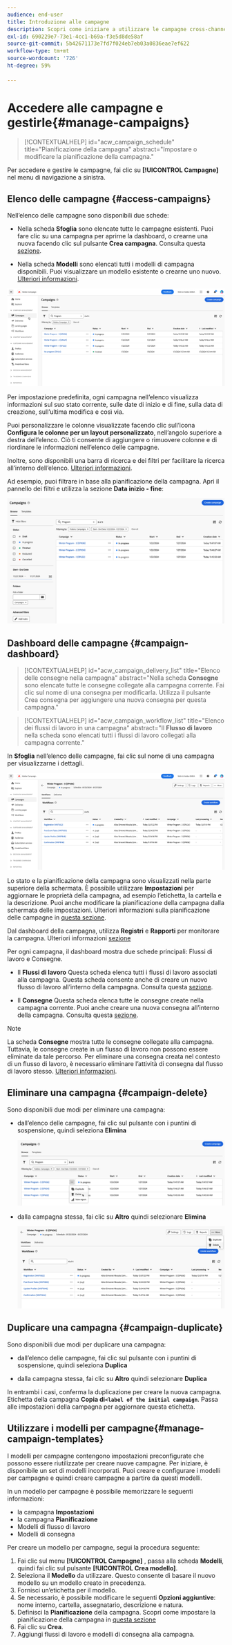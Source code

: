 ```yaml
---
audience: end-user
title: Introduzione alle campagne
description: Scopri come iniziare a utilizzare le campagne cross-channel
exl-id: 690229e7-73e1-4cc1-b69a-f3e5d8de58af
source-git-commit: 5b42671173e7fd7f024eb7eb03a0836eae7ef622
workflow-type: tm+mt
source-wordcount: '726'
ht-degree: 59%

---
```


# Accedere alle campagne e gestirle{#manage-campaigns}

>[!CONTEXTUALHELP]
>id="acw_campaign_schedule"
>title="Pianificazione della campagna"
>abstract="Impostare o modificare la pianificazione della campagna."

Per accedere e gestire le campagne, fai clic su **[!UICONTROL Campagne]** nel menu di navigazione a sinistra.

## Elenco delle campagne {#access-campaigns}

Nell’elenco delle campagne sono disponibili due schede:

* Nella scheda **Sfoglia** sono elencate tutte le campagne esistenti. Puoi fare clic su una campagna per aprirne la dashboard, o crearne una nuova facendo clic sul pulsante **Crea campagna**. Consulta questa [sezione](create-campaigns.md#create-campaigns).

* Nella scheda **Modelli** sono elencati tutti i modelli di campagna disponibili. Puoi visualizzare un modello esistente o crearne uno nuovo. [Ulteriori informazioni](#manage-campaign-templates).

![Elenco delle campagne](assets/campaign-list.png)

Per impostazione predefinita, ogni campagna nell’elenco visualizza informazioni sul suo stato corrente, sulle date di inizio e di fine, sulla data di creazione, sull’ultima modifica e così via.

Puoi personalizzare le colonne visualizzate facendo clic sull’icona **Configura le colonne per un layout personalizzato**, nell’angolo superiore a destra dell’elenco. Ciò ti consente di aggiungere o rimuovere colonne e di riordinare le informazioni nell’elenco delle campagne.

Inoltre, sono disponibili una barra di ricerca e dei filtri per facilitare la ricerca all’interno dell’elenco. [Ulteriori informazioni](../get-started/user-interface.md#list-screens).

Ad esempio, puoi filtrare in base alla pianificazione della campagna. Apri il pannello dei filtri e utilizza la sezione **Data inizio - fine**:

![Filtro per le campagne](assets/campaign-filter-on-dates.png)

## Dashboard delle campagne {#campaign-dashboard}

>[!CONTEXTUALHELP]
>id="acw_campaign_delivery_list"
>title="Elenco delle consegne nella campagna"
>abstract="Nella scheda **Consegne** sono elencate tutte le consegne collegate alla campagna corrente. Fai clic sul nome di una consegna per modificarla. Utilizza il pulsante Crea consegna per aggiungere una nuova consegna per questa campagna."

>[!CONTEXTUALHELP]
>id="acw_campaign_workflow_list"
>title="Elenco dei flussi di lavoro in una campagna"
>abstract="Il **Flusso di lavoro** nella scheda sono elencati tutti i flussi di lavoro collegati alla campagna corrente."

In **Sfoglia** nell’elenco delle campagne, fai clic sul nome di una campagna per visualizzarne i dettagli.

![Dashboard delle campagne](assets/campaign-dashboard.png)

Lo stato e la pianificazione della campagna sono visualizzati nella parte superiore della schermata. È possibile utilizzare **Impostazioni** per aggiornare le proprietà della campagna, ad esempio l’etichetta, la cartella e la descrizione. Puoi anche modificare la pianificazione della campagna dalla schermata delle impostazioni. Ulteriori informazioni sulla pianificazione delle campagne in [questa sezione](create-campaigns.md#campaign-schedule).

Dal dashboard della campagna, utilizza **Registri** e **Rapporti** per monitorare la campagna. Ulteriori informazioni [sezione](create-campaigns.md#create-campaigns)

Per ogni campagna, il dashboard mostra due schede principali: Flussi di lavoro e Consegne.

* Il **Flussi di lavoro** Questa scheda elenca tutti i flussi di lavoro associati alla campagna. Questa scheda consente anche di creare un nuovo flusso di lavoro all’interno della campagna. Consulta questa [sezione](create-campaigns.md#create-campaigns).

* Il **Consegne** Questa scheda elenca tutte le consegne create nella campagna corrente. Puoi anche creare una nuova consegna all’interno della campagna. Consulta questa [sezione](create-campaigns.md#create-campaigns).

>[!NOTE]
>
>La scheda **Consegne** mostra tutte le consegne collegate alla campagna. Tuttavia, le consegne create in un flusso di lavoro non possono essere eliminate da tale percorso. Per eliminare una consegna creata nel contesto di un flusso di lavoro, è necessario eliminare l’attività di consegna dal flusso di lavoro stesso. [Ulteriori informazioni](../msg/gs-messages.md#delivery-delete).


## Eliminare una campagna {#campaign-delete}

Sono disponibili due modi per eliminare una campagna:

* dall’elenco delle campagne, fai clic sul pulsante con i puntini di sospensione, quindi seleziona **Elimina**

  ![Eliminare una campagna dall’elenco delle campagne](assets/delete-a-campaign-from-list.png)

* dalla campagna stessa, fai clic su **Altro** quindi selezionare **Elimina**

  ![Eliminare una campagna dal dashboard della campagna](assets/delete-a-campaign-from-dashboard.png)


## Duplicare una campagna {#campaign-duplicate}

Sono disponibili due modi per duplicare una campagna:

* dall’elenco delle campagne, fai clic sul pulsante con i puntini di sospensione, quindi seleziona **Duplica**

* dalla campagna stessa, fai clic su **Altro** quindi selezionare **Duplica**

In entrambi i casi, conferma la duplicazione per creare la nuova campagna. Etichetta della campagna **Copia di`<label of the initial campaign`**. Passa alle impostazioni della campagna per aggiornare questa etichetta.


## Utilizzare i modelli per campagne{#manage-campaign-templates}

I modelli per campagne contengono impostazioni preconfigurate che possono essere riutilizzate per creare nuove campagne. Per iniziare, è disponibile un set di modelli incorporati. Puoi creare e configurare i modelli per campagne e quindi creare campagne a partire da questi modelli.

In un modello per campagne è possibile memorizzare le seguenti informazioni:

* la campagna **Impostazioni**
* la campagna  **Pianificazione**
* Modelli di flusso di lavoro
* Modelli di consegna

Per creare un modello per campagne, segui la procedura seguente:

1. Fai clic sul menu **[!UICONTROL Campagne]** , passa alla scheda **Modelli**, quindi fai clic sul pulsante **[!UICONTROL Crea modello]**.
1. Seleziona il **Modello** da utilizzare. Questo consente di basare il nuovo modello su un modello creato in precedenza.
1. Fornisci un’etichetta per il modello.
1. Se necessario, è possibile modificare le seguenti **Opzioni aggiuntive**: nome interno, cartella, assegnatario, descrizione e natura.
1. Definisci la **Pianificazione** della campagna. Scopri come impostare la pianificazione della campagna in [questa sezione](create-campaigns.md#campaign-schedule)
1. Fai clic su **Crea**.
1. Aggiungi flussi di lavoro e modelli di consegna alla campagna.
